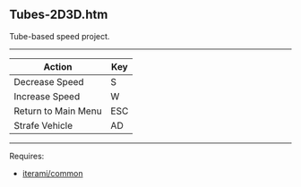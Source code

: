 Tubes-2D3D.htm
--------------

Tube-based speed project.

---

Action              | Key
--------------------|----
Decrease Speed      | S
Increase Speed      | W
Return to Main Menu | ESC
Strafe Vehicle      | AD

---

Requires:
* [iterami/common](https://github.com/iterami/common)
